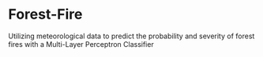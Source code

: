 # Forest-Fire

Utilizing meteorological data to predict the probability and severity of forest fires with a Multi-Layer Perceptron Classifier

